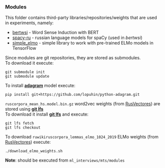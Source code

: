 ### Modules
This folder contains third-party libraries/repositories/weights that are used in experiments, namely:
- [bertwsi](https://github.com/dayyass/bertwsi) - Word Sense Induction with BERT
- [spacy-ru](https://github.com/buriy/spacy-ru) - russian language models for spaCy (used in *bertwsi*)
- [simple_elmo](https://github.com/ltgoslo/simple_elmo) - simple library to work with pre-trained ELMo models in TensorFlow

Since modules are git repositories, they are stored as submodules.<br>
To download it execute:<br>
```
git submodule init
git submodule update
```

To install [**adagram**](https://github.com/lopuhin/python-adagram) model execute:
```
pip install git+https://github.com/lopuhin/python-adagram.git
```

`ruscorpora_mean_hs.model.bin.gz` word2vec weights (from [RusVectores](https://rusvectores.org/ru/models/)) are stored using [**git lfs**](https://git-lfs.github.com)<br>
To download it install [**git lfs**](https://git-lfs.github.com) and execute:
```
git lfs fetch
git lfs checkout
```

To download `ruwikiruscorpora_lemmas_elmo_1024_2019` ELMo weights (from [RusVectores](https://rusvectores.org/ru/models/)) execute:
```
./download_elmo_weights.sh
```
**Note**: should be executed from `ml_interviews/mts/modules`
